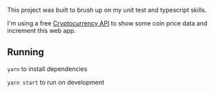 This project was built to brush up on my unit test and typescript skills.

I'm using a free [Cryptocurrency API](https://documenter.getpostman.com/view/5734027/RzZ6Hzr3) to show some coin price data and increment this web app.

## Running

`yarn` to install dependencies

`yarn start` to run on development
